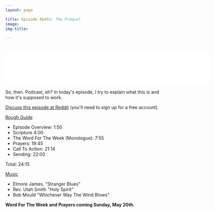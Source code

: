 ```yaml
---
layout: page

title: Episode 0&#58; The Prequel
image:
img-title:

---
```


<iframe style="border: none; margin-top:25px;" src="//html5-player.libsyn.com/embed/destination/id/711462/height/100/width/640/theme/standard-mini/autonext/no/autoplay/no/thumbnail/no/preload/no/no_addthis/no/direction/backward/no-cache/true/" height="100" width="640" scrolling="no"  allowfullscreen webkitallowfullscreen mozallowfullscreen oallowfullscreen msallowfullscreen></iframe>

<p>So, then. Podcast, eh? In today's episode, I try to explain what this is and how it's supposed to work.</p>
<p><a href="http://www.strangerjesus.com/2018/05/17/prequel.html">Discuss this episode at Reddit</a> (you'll need to sign up for a free account).</p>

<u>Rough Guide</u>
<ul>
	<li>Episode Overview: 1:50</li>
	<li>Scripture 4:00</li>
	<li>The Word For The Week (Monologue): 7:55</li>
	<li>Prayers: 19:45</li>
	<li>Call To Action: 21:14</li>
	<li>Sending: 22:00</li>
</ul>

Total: 24:15

<u>Music</u>
<ul>
	<li>Elmore James, "Stranger Blues"</li>
	<li>Rev. Utah Smith "Holy Spirit"</li>
	<li>Bob Mould "Whichever Way The Wind Blows"</li>
</ul>

<strong>Word For The Week and Prayers coming Sunday, May 20th.</strong>
